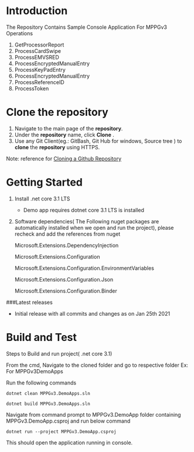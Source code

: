 # Introduction 

The Repository Contains Sample Console Application For MPPGv3 Operations

 1. GetProcessorReport
 2. ProcessCardSwipe
 3. ProcessEMVSRED
 4. ProcessEncryptedManualEntry
 5. ProcessKeyPadEntry
 6. ProcessEncryptedManualEntry
 7. ProcessReferenceID
 8. ProcessToken
 
    
# Clone the repository
 1. Navigate to the main page of the  **repository**. 
 2. Under the  **repository**  name, click  **Clone** .
 3. Use any Git Client(eg.: GitBash, Git Hub for windows, Source tree ) to  **clone**  the  **repository**  using HTTPS.

Note: reference for  [Cloning a Github Repository](https://help.github.com/en/articles/cloning-a-repository)


# Getting Started

1.  Install .net core 3.1 LTS

    - Demo app requires dotnet core 3.1 LTS is installed

2.  Software dependencies( The Following nuget packages are automatically installed when we open and run the project), please recheck and add the references from nuget
 

     Microsoft.Extensions.DependencyInjection

     Microsoft.Extensions.Configuration

     Microsoft.Extensions.Configuration.EnvironmentVariables

     Microsoft.Extensions.Configuration.Json
     
     Microsoft.Extensions.Configuration.Binder

    
###Latest releases
- Initial release with all commits and changes as on Jan 25th 2021

# Build and Test

 Steps to Build and run project( .net core 3.1)

 From the cmd,  Navigate to the cloned folder and go to respective folder  Ex: For MPPGv3DemoApps
    
 Run the following commands
    
 ```dotnet clean MPPGv3.DemoApps.sln```

 ```dotnet build MPPGv3.DemoApps.sln```

 Navigate from command prompt to MPPGv3.DemoApp folder containing MPPGv3.DemoApp.csproj and run below command

 ```dotnet run --project MPPGv3.DemoApp.csproj```

 This should open the application running in console.

